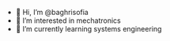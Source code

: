 - 👋 Hi, I’m @baghrisofia
- 👀 I’m interested in mechatronics 
- 🌱 I’m currently learning systems engineering 

<!---
baghrisofia/baghrisofia is a ✨ special ✨ repository because its `README.md` (this file) appears on your GitHub profile.
You can click the Preview link to take a look at your changes.
--->
